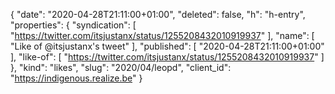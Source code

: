 {
  "date": "2020-04-28T21:11:00+01:00",
  "deleted": false,
  "h": "h-entry",
  "properties": {
    "syndication": [
      "https://twitter.com/itsjustanx/status/1255208432010919937"
    ],
    "name": [
      "Like of @itsjustanx's tweet"
    ],
    "published": [
      "2020-04-28T21:11:00+01:00"
    ],
    "like-of": [
      "https://twitter.com/itsjustanx/status/1255208432010919937"
    ]
  },
  "kind": "likes",
  "slug": "2020/04/leopd",
  "client_id": "https://indigenous.realize.be"
}
